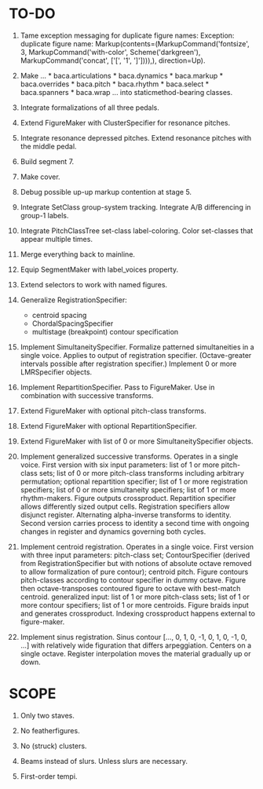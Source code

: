 TO-DO
=====

1.  Tame exception messaging for duplicate figure names:
    Exception: duplicate figure name: Markup(contents=(MarkupCommand('fontsize', 3,
    MarkupCommand('with-color', Scheme('darkgreen'), MarkupCommand('concat', ['[',
    '1', ']']))),), direction=Up).

2.  Make ...
        * baca.articulations
        * baca.dynamics
        * baca.markup
        * baca.overrides
        * baca.pitch
        * baca.rhythm
        * baca.select
        * baca.spanners
        * baca.wrap
    ... into staticmethod-bearing classes.

3.  Integrate formalizations of all three pedals.

4.  Extend FigureMaker with ClusterSpecifier for resonance pitches.

5.  Integrate resonance depressed pitches.
    Extend resonance pitches with the middle pedal.

6.  Build segment 7.

7.  Make cover.

8.  Debug possible up-up markup contention at stage 5.

9.  Integrate SetClass group-system tracking.
    Integrate A/B differencing in group-1 labels.

10. Integrate PitchClassTree set-class label-coloring.
    Color set-classes that appear multiple times.

11. Merge everything back to mainline.

12. Equip SegmentMaker with label_voices property.

13. Extend selectors to work with named figures.

14. Generalize RegistrationSpecifier:
    * centroid spacing
    * ChordalSpacingSpecifier
    * multistage (breakpoint) contour specification

15. Implement SimultaneitySpecifier.
    Formalize patterned simultaneities in a single voice.
    Applies to output of registration specifier.
    (Octave-greater intervals possible after registration specifier.)
    Implement 0 or more LMRSpecifier objects.

16. Implement RepartitionSpecifier.
    Pass to FigureMaker.
    Use in combination with successive transforms.

17. Extend FigureMaker with optional pitch-class transforms.

18. Extend FigureMaker with optional RepartitionSpecifier.

19. Extend FigureMaker with list of 0 or more SimultaneitySpecifier objects.

20. Implement generalized successive transforms. Operates in a single voice.
    First version with six input parameters: list of 1 or more pitch-class
    sets; list of 0 or more pitch-class transforms including arbitrary
    permutation; optional repartition specifier; list of 1 or more registration
    specifiers; list of 0 or more simultaneity specifiers; list of 1 or more
    rhythm-makers. Figure outputs crossproduct. Repartition specifier allows
    differently sized output cells. Registration specifiers allow disjunct
    register. Alternating alpha-inverse transforms to identity. Second version
    carries process to identity a second time with ongoing changes in register
    and dynamics governing both cycles.

21. Implement centroid registration. Operates in a single voice. First version
    with three input parameters: pitch-class set; ContourSpecifier (derived
    from RegistrationSpecifier but with notions of absolute octave removed to
    allow formalization of pure contour); centroid pitch. Figure contours
    pitch-classes according to contour specifier in dummy octave. Figure then
    octave-transposes contoured figure to octave with best-match centroid.
    generalized input: list of 1 or more pitch-class sets; list of 1 or more
    contour specifiers; list of 1 or more centroids. Figure braids input and
    generates crossproduct. Indexing crossproduct happens external to
    figure-maker.

22. Implement sinus registration. Sinus contour [..., 0, 1, 0, -1, 0, 1, 0, -1,
    0, ...] with relatively wide figuration that differs arpeggiation. Centers
    on a single octave. Register interpolation moves the material gradually up
    or down.

SCOPE
=====

1.  Only two staves.

2.  No featherfigures.

3.  No (struck) clusters.

4.  Beams instead of slurs. Unless slurs are necessary.

5.  First-order tempi.
